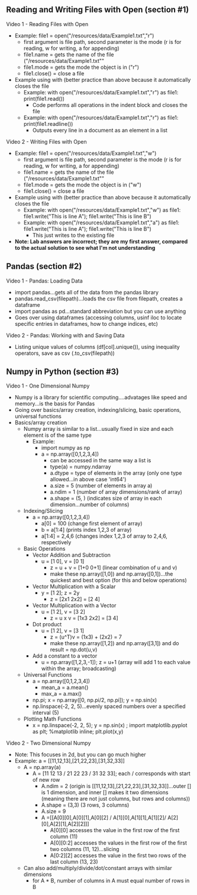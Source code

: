 ## Reading and Writing Files with Open (section #1)

Video 1 - Reading Files with Open
- Example: file1 = open("/resources/data/Example1.txt","r")
  - first argument is file path, second parameter is the mode (r is for reading, w for writing, a for appending)
  - file1.name = gets the name of the file ("/resources/data/Example1.txt""
  - file1.mode = gets the mode the object is in ("r")
  - file1.close() = close a file
- Example using with (better practice than above because it automatically closes the file
  - Example: with open("/resources/data/Example1.txt","r") as file1: print(file1.read())
    - Code performs all operations in the indent block and closes the file
  - Example: with open("/resources/data/Example1.txt","r") as file1: print(file1.readline())
    - Outputs every line in a document as an element in a list

Video 2 - Writing Files with Open
- Example: file1 = open("/resources/data/Example1.txt","w")
  - first argument is file path, second parameter is the mode (r is for reading, w for writing, a for appending)
  - file1.name = gets the name of the file ("/resources/data/Example1.txt""
  - file1.mode = gets the mode the object is in ("w")
  - file1.close() = close a file
- Example using with (better practice than above because it automatically closes the file
  - Example: with open("/resources/data/Example1.txt","w") as file1: file1.write("This is line A"); file1.write("This is line B")
  - Example: with open("/resources/data/Example1.txt","a") as file1: file1.write("This is line A"); file1.write("This is line B")
    - This just writes to the existing file
- __Note: Lab answers are incorrect; they are my first answer, compared to the actual solution to see what I'm not understanding__

## Pandas (section #2)

Video 1 - Pandas: Loading Data
- import pandas...gets all of the data from the pandas library
- pandas.read_csv(filepath)...loads the csv file from filepath, creates a dataframe
- import pandas as pd...standard abbreviation but you can use anything
- Goes over using dataframes (accessing columns, usinf iloc to locate specific entries in dataframes, how to change indices, etc)

Video 2 - Pandas: Working with and Saving Data
- Listing unique values of columns (df[col].unique()), using inequality operators, save as csv (.to_csv(filepath))

## Numpy in Python (section #3)

Video 1 - One Dimensional Numpy
- Numpy is a library for scientific computing....advatages like speed and memory...is the basis for Pandas
- Going over basics/array creation, indexing/slicing, basic operations, universal functions
- Basics/array creation
  - Numpy array is similar to a list...usually fixed in size and each element is of the same type
    - Example:
      - import numpy as np
      - a = np.array([0,1,2,3,4])
        - can be accessed in the same way a list is
        - type(a) = numpy.ndarray
        - a.dtype = type of elements in the array (only one type allowed...in above case 'int64')
        - a.size = 5 (number of elements in array a)
        - a.ndim = 1 (number of array dimensions/rank of array)
        - a.shape = (5, ) (indicates size of array in each dimension...number of columns)
  - Indexing/Slicing
    - a = np.array([0,1,2,3,4])
      - a[0] = 100 (change first element of array)
      - b = a[1:4] (prints index 1,2,3 of array)
      - a[1:4] = 2,4,6 (changes index 1,2,3 of array to 2,4,6, respectively
  - Basic Operations
    - Vector Addition and Subtraction
      - u = [1 0], v = [0 1]
        - z = u + v = [1+0 0+1] (linear combination of u and v)
        - make these np.array([1,0]) and np.array([0,1])...the quickest and best option (for this and below operations)
    - Vector Multiplication with a Scalar
      - y = [1 2]; z = 2y
        - z = [2x1 2x2] = [2 4]
    - Vector Multiplication with a Vector
      - u = [1 2], v = [3 2]
        - z = u x v = [1x3 2x2] = [3 4]
    - Dot product
      - u = [1 2], v = [3 1]
        - z = (u^T)v = (1x3) + (2x2) = 7
        - make these np.array([1,2]) and np.array([3,1]) and do result = np.dot(u,v)
    - Add a constant to a vector
      - u = np.array([1,2,3,-1]); z = u+1 (array will add 1 to each value within the array; broadcasting)
  - Universal Functions
    - a = np.array([0,1,2,3,4])
      - mean_a = a.mean()
      - max_a = a.max()
    - np.pi; x = np.array([0, np.pi/2, np.pi]); y = np.sin(x)
    - np.linspace(-2, 2, 5)...evenly spaced numbers over a specified interval (5)
  - Plotting Math Functions
    - x = np.linspace(-2, 2, 5); y = np.sin(x) ; import matplotlib.pyplot as plt; %matplotlib inline; plt.plot(x,y)

Video 2 - Two Dimensional Numpy
- Note: This focuses in 2d, but you can go much higher
- Example: a = [[11,12,13],[21,22,23],[31,32,33]]
  - A = np.array(a)
    - A = [11 12 13 / 21 22 23 / 31 32 33]; each / corresponds with start of new row
      - A.ndim = 2 (origin is [[11,12,13],[21,22,23],[31,32,33]]...outer [] is 1 dimension, and inner [] makes it two dimensions (meaning there are not just columns, but rows and columns))
      - A.shape = (3,3) (3 rows, 3 columns)
      - A.size = 9
      - A =[[A[0][0],A[0][1],A[0][2] / A[1][0],A[1][1],A[1][2]/ A[2][0],A[2][1],A[2][2]]]
        - A[0][0] accesses the value in the first row of the first column (11)
        - A[0][0:2] accesses the values in the first row of the first two columns (11, 12)...slicing
        - A[0:2][2] accesses the value in the first two rows of the last column (13, 23)
  - Can also add/multiply/divide/dot/constant arrays with similar dimensions
    - for A * B, number of columns in A must equal number of rows in B
